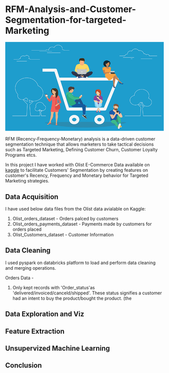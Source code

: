 # RFM-Analysis-and-Customer-Segmentation-for-targeted-Marketing

![](4-key-customer-segmentation-methods-01.png)

RFM (Recency-Frequency-Monetary) analysis is a data-driven customer segmentation technique that allows marketers to take tactical decisions such as Targeted Marketing, Defining Customer Churn, Customer Loyalty Programs etcs.


In this project I have worked with Olist E-Commerce Data available on [kaggle](https://www.kaggle.com/olistbr/brazilian-ecommerce) to facilitate Customers' Segmentation by creating features on customer's Recency, Frequency and Monetary behavior for Targeted Marketing strategies.

## Data Acquisition

I have used below data files from the Olist data avialable on Kaggle:
1. Olist_orders_dataset - Orders palced by customers
2. Olist_orders_payments_dataset - Payments made by customers for orders placed
3. Olist_Customers_dataset - Customer Information

## Data Cleaning

I used pyspark on databricks platform to load and perform data cleaning and merging operations.

Orders Data -
1. Only kept records with 'Order_status'as 'delivered/invoiced/canceld/shipped'. These status signifies a customer had an intent to buy the product/bought the product. (the 



## Data Exploration and Viz



## Feature Extraction

## Unsupervized Machine Learning

## Conclusion
